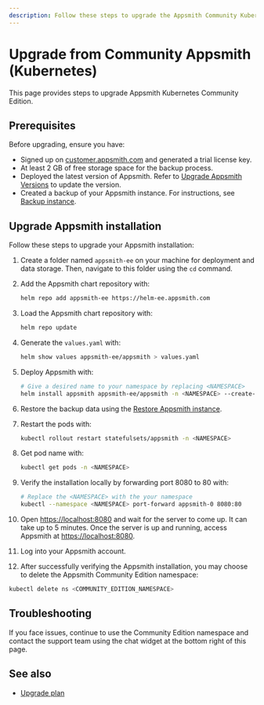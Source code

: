 ```yaml
---
description: Follow these steps to upgrade the Appsmith Community Kubernetes installation.
---
```


# Upgrade from Community Appsmith (Kubernetes)

This page provides steps to upgrade Appsmith Kubernetes Community Edition.

## Prerequisites

Before upgrading, ensure you have:

- Signed up on [customer.appsmith.com](https://customer.appsmith.com/) and generated a trial license key.
- At least 2 GB of free storage space for the backup process.
- Deployed the latest version of Appsmith. Refer to [Upgrade Appsmith Versions](/getting-started/setup/instance-management/update-appsmith#update-on-kubernetes) to update the version.
- Created a backup of your Appsmith instance. For instructions, see [Backup instance](/getting-started/setup/instance-management/appsmithctl?current-command-type=kubernetes-commands#backup-instance).

## Upgrade Appsmith installation

Follow these steps to upgrade your Appsmith installation:

1. Create a folder named `appsmith-ee` on your machine for deployment and data storage. Then, navigate to this folder using the `cd` command.

2. Add the Appsmith chart repository with:

   ```bash
   helm repo add appsmith-ee https://helm-ee.appsmith.com
   ```

3. Load the Appsmith chart repository with:

   ```bash
   helm repo update
   ```

4. Generate the `values.yaml` with:

   ```bash
   helm show values appsmith-ee/appsmith > values.yaml
   ``` 

5. Deploy Appsmith with:

   ```bash
   # Give a desired name to your namespace by replacing <NAMESPACE> 
   helm install appsmith appsmith-ee/appsmith -n <NAMESPACE> --create-namespace
   ```

6. Restore the backup data using the [Restore Appsmith instance](/getting-started/setup/instance-management/appsmithctl?current-command-type=kubernetes-commands#restore-instance).

7. Restart the pods with:

   ```bash
   kubectl rollout restart statefulsets/appsmith -n <NAMESPACE>
   ```

8. Get pod name with:

   ```bash
   kubectl get pods -n <NAMESPACE>
   ```

9. Verify the installation locally by forwarding port 8080 to 80 with:
 
   ```bash
   # Replace the <NAMESPACE> with the your namespace 
   kubectl --namespace <NAMESPACE> port-forward appsmith-0 8080:80
   ```

10. Open [https://localhost:8080](https://localhost:8080) and wait for the server to come up. It can take up to 5 minutes. Once the server is up and running, access Appsmith at [https://localhost:8080](https://localhost:8080).

11. Log into your Appsmith account.

12. After successfully verifying the Appsmith installation, you may choose to delete the Appsmith Community Edition namespace:

   ```bash
   kubectl delete ns <COMMUNITY_EDITION_NAMESPACE>
   ```

## Troubleshooting

If you face issues, continue to use the Community Edition namespace and contact the support team using the chat widget at the bottom right of this page.

## See also
* [Upgrade plan](/getting-started/setup/manage-plans/upgrade-plan#add-or-update-your-license-key)